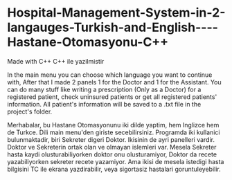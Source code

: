 # Hospital-Management-System-in-2-langauges-Turkish-and-English----Hastane-Otomasyonu-C++

Made with C++
C++ ile yazilmistir


In the main menu you can choose which language you want to continue with, After that I made 2 panels 1 for the Doctor and 1 for the Assistant. 
You can do many stuff like writing a prescription (Only as a Doctor) for a registered patient, check uninsured patients or get all registered patients' information.
All patient's information will be saved to a .txt file in the project's folder.

Merhabalar, bu Hastane Otomasyonunu iki dilde yaptim, hem Inglizce hem de Turkce. Dili main menu'den giriste secebilirsiniz.
Programda iki kullanici bulunmaktadir, biri Sekreter digeri Doktor. Ikisinin de ayri panelleri vardir. Doktor ve Sekreterin ortak olan ve olmayan islemleri var. Mesela 
Sekreter hasta kaydi olusturabiliyorken doktor onu olusturamiyor, Doktor da recete yazabiliyorken sekreter recete yazamiyor. Ama ikisi de mesela istedigi hasta bilgisini
TC ile ekrana yazdirabilir, veya sigortasiz hastalari goruntuleyebilir.
